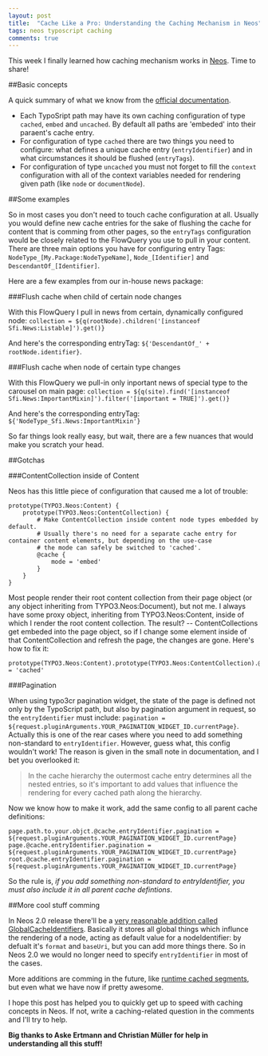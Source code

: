 ```yaml
---
layout: post
title:  "Cache Like a Pro: Understanding the Caching Mechanism in Neos"
tags: neos typoscript caching
comments: true
---
```


This week I finally learned how caching mechanism works in [Neos](http://neos.typo3.org). Time to share!

##Basic concepts

A quick summary of what we know from the [official documentation](http://docs.typo3.org/neos/TYPO3NeosDocumentation/IntegratorGuide/ContentCache.html).
- Each TypoSript path may have its own caching configuration of type `cached`, `embed` and `uncached`. By default all paths are 'embeded' into their paraent's cache entry.
- For configuration of type `cached` there are two things you need to configure: what defines a unique cache entry (`entryIdentifier`) and in what circumstances it should be flushed (`entryTags`).
- For configuration of type `uncached` you must not forget to fill the `context` configuration with all of the context variables needed for rendering given path (like `node` or `documentNode`).

##Some examples

So in most cases you don't need to touch cache configuration at all. Usually you would define new cache entries for the sake of flushing the cache for content that is comming from other pages, so the `entryTags` configuration would be closely related to the FlowQuery you use to pull in your content. There are three main options you have for configuring entry Tags: `NodeType_[My.Package:NodeTypeName]`, `Node_[Identifier]` and `DescendantOf_[Identifier]`.

Here are a few examples from our in-house news package:


###Flush cache when child of certain node changes

With this FlowQuery I pull in news from certain, dynamically configured node: `collection = ${q(rootNode).children('[instanceof Sfi.News:Listable]').get()}`

And here's the corresponding entryTag: `${'DescendantOf_' + rootNode.identifier}`.

###Flush cache when node of certain type changes

With this FlowQuery we pull-in only inportant news of special type to the carousel on main page: `collection = ${q(site).find('[instanceof Sfi.News:ImportantMixin]').filter('[important = TRUE]').get()}`

And here's the corresponding entryTag: `${'NodeType_Sfi.News:ImportantMixin'}`

So far things look really easy, but wait, there are a few nuances that would make you scratch your head.

##Gotchas

###ContentCollection inside of Content

Neos has this little piece of configuration that caused me a lot of trouble:

```
prototype(TYPO3.Neos:Content) {
	prototype(TYPO3.Neos:ContentCollection) {
		# Make ContentCollection inside content node types embedded by default.
		# Usually there's no need for a separate cache entry for container content elements, but depending on the use-case
		# the mode can safely be switched to 'cached'.
		@cache {
			mode = 'embed'
		}
	}
}
```

Most people render their root content collection from their page object (or any object inheriting from TYPO3.Neos:Document), but not me. I always have some proxy object, inheriting from TYPO3.Neos:Content, inside of which I render the root content collection. The result? -- ContentCollections get embeded into the page object, so if I change some element inside of that ContentCollection and refresh the page, the changes are gone. Here's how to fix it:

```
prototype(TYPO3.Neos:Content).prototype(TYPO3.Neos:ContentCollection).@cache.mode = 'cached'
```

###Pagination

When using typo3cr pagination widget, the state of the page is defined not only by the TypoScript path, but also by pagination argument in request, so the `entryIdentifier` must include: `pagination = ${request.pluginArguments.YOUR_PAGINATION_WIDGET_ID.currentPage}`. Actually this is one of the rear cases where you need to add something non-standard to `entryIdentifier`. However, guess what, this config wouldn't work! The reason is given in the small note in documentation, and I bet you overlooked it:

> In the cache hierarchy the outermost cache entry determines all the nested entries, so it's important to add values that influence the rendering for every cached path along the hierarchy.

Now we know how to make it work, add the same config to all parent cache definitions:

```
page.path.to.your.objct.@cache.entryIdentifier.pagination = ${request.pluginArguments.YOUR_PAGINATION_WIDGET_ID.currentPage}
page.@cache.entryIdentifier.pagination = ${request.pluginArguments.YOUR_PAGINATION_WIDGET_ID.currentPage}
root.@cache.entryIdentifier.pagination = ${request.pluginArguments.YOUR_PAGINATION_WIDGET_ID.currentPage}
```

So the rule is, _if you add something non-standard to entryIdentifier, you must also include it in all parent cache defintions_.

##More cool stuff comming

In Neos 2.0 release there'll be a [very reasonable addition called GlobalCacheIdentifiers](https://review.typo3.org/#/c/36210/). Basically it stores all global things which influnce the rendering of a node, acting as default value for a nodeIdentifier: by defualt it's `format` and `baseUri`, but you can add more things there. So in Neos 2.0 we would no longer need to specify `entryIdentifier` in most of the cases.

More additions are comming in the future, like [runtime cached segments](https://review.typo3.org/#/c/36239/), but even what we have now if pretty awesome.

I hope this post has helped you to quickly get up to speed with caching concepts in Neos. If not, write a caching-related question in the comments and I'll try to help.

**Big thanks to Aske Ertmann and Christian Müller for help in understanding all this stuff!**
